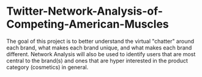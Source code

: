 # Twitter-Network-Analysis-of-Competing-American-Muscles
The goal of this project is to better understand the virtual "chatter" around each brand, what makes each brand unique, and what makes each brand different. Network Analysis will also be used to identify users that are most central to the brand(s) and ones that are hyper interested in the product category (cosmetics) in general.

